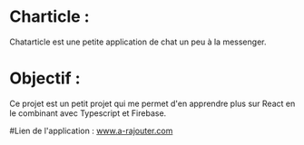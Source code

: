 # Charticle :
Chatarticle est une petite application de chat un peu à la messenger.

# Objectif :
Ce projet est un petit projet qui me permet d'en apprendre plus sur React
en le combinant avec Typescript et Firebase.

#Lien de l'application : 
www.a-rajouter.com
